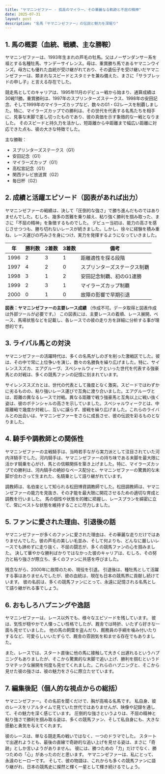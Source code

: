 ```yaml
---
title: "ヤマニンゼファー - 孤高のマイラー、その華麗なる軌跡と不屈の精神"
date: 2025-07-31
layout: post
description: "名馬『ヤマニンゼファー』の伝説と魅力を深堀り"
---
```


## 1. 馬の概要（血統、戦績、主な勝鞍）

ヤマニンゼファーは、1993年生まれの芦毛の牡馬。父はノーザンダンサー系を祖とする名種牡馬、サンデーサイレンス。母は、重賞勝ち馬であるヤマニンウインズ。母方にも優れた血統が受け継がれており、その遺伝子を受け継いだヤマニンゼファーは、類まれなスピードとスタミナを兼ね備えた、まさに「サラブレッドの申し子」と言える存在でした。

競走馬としてのキャリアは、1995年11月のデビュー戦から始まり、通算成績は30戦11勝。重賞勝利は、1997年のスプリンターズステークス、1998年の安田記念、そして1999年のマイラーズカップなど、数々のG1・G2レースを制覇しました。特に、マイラーズカップでの勝利は、その世代を代表する名馬たちを相手に、見事な末脚で差し切ったものであり、彼の真価を示す象徴的な一戦となりました。  そのスピードと持久力を活かし、短距離から中距離まで幅広い距離に対応できた点も、彼の大きな特徴でした。


主な勝鞍：

* スプリンターズステークス（G1）
* 安田記念（G1）
* マイラーズカップ（G1）
* 高松宮記念（G1）
* 関西テレビ放送賞（G2）
* 毎日杯（G2）


## 2. 成績と活躍エピソード（図表があれば出力）

ヤマニンゼファーの戦績は、決して「圧倒的な強さ」で勝ち進んだものではありませんでした。むしろ、幾多の苦難を乗り越え、粘り強く勝利を掴み取った、まさに「不屈の精神」を象徴するものでした。  デビュー当初は、能力の高さを感じさせつつも、勝ち切れないレースが続きました。しかし、徐々に経験を積み重ね、レース運びの巧みさを身につけ、実力を発揮するようになっていきました。

| 年 | 勝利数 | 2着数 | 3着数 | 備考 |
|---|---|---|---|---|
| 1996 | 2 | 3 | 1 | 距離適性を探る段階 |
| 1997 | 4 | 2 | 0 | スプリンターズステークス制覇 |
| 1998 | 3 | 1 | 2 | 安田記念制覇、初のG1連勝 |
| 1999 | 2 | 3 | 1 | マイラーズカップ制覇 |
| 2000 | 0 | 1 | 0 |  故障の影響で早期引退 |


**図表：ヤマニンゼファーの主要レース成績** （作成不可。データ取得と図表作成は外部ツールが必要です。）  この図表には、主要レースの着順、レース展開、ペース、馬場状態などを記載し、各レースでの彼の走り方を詳細に分析する事が理想的です。


## 3. ライバル馬との対決

ヤマニンゼファーの活躍時代は、多くの名馬がしのぎを削った激戦区でした。彼は、その中で常に上位争いを演じ、数々の名勝負を繰り広げました。特に、サイレンススズカ、エアグルーヴ、スペシャルウィークといった世代を代表する強豪馬との対戦は、多くの競馬ファンの記憶に刻まれています。

サイレンススズカとは、世代の代表として幾度となく激突。スピードではわずかに劣るものの、粘り強いレース運びで互角に渡り合いました。エアグルーヴとは、距離の異なるレースで対戦。異なる距離で戦う強豪馬と互角以上に戦い抜く姿は、彼のポテンシャルの高さを示していました。スペシャルウィークとは、中距離戦で幾度か対戦し、互いに譲らず、接戦を繰り広げました。これらのライバルとの出会いは、ヤマニンゼファーをさらに成長させ、彼の伝説を彩るものとなりました。


## 4. 騎手や調教師との関係性

ヤマニンゼファーの主戦騎手は、当時若手ながら実力派として注目されていた河内洋騎手でした。河内騎手は、ヤマニンゼファーの持ち味である末脚を最大限に活かす騎乗を心がけ、馬との信頼関係を築き上げました。特に、マイラーズカップでの勝利は、河内騎手の絶妙なペース配分と、ヤマニンゼファーの驚異的な末脚が合わさって生まれた、名騎乗として語り継がれています。

調教師は、名伯楽として知られる松田博資調教師でした。松田調教師は、ヤマニンゼファーの能力を見抜き、その才能を最大限に開花させるための適切な育成と調教を行いました。  馬の個性や状態を的確に把握し、レースプランを綿密に立て、常にベストな状態を維持することに尽力しました。


## 5. ファンに愛された理由、引退後の話

ヤマニンゼファーが多くのファンに愛された理由は、その華麗な走りだけではありませんでした。彼の芦毛の美しい毛並み、そして何よりも、どんなに厳しいレースでも諦めずに走り抜く、不屈の闘志が、多くの競馬ファンの心を掴みました。  決して華やかな勝利ばかりではなかった彼のキャリアは、むしろ、その努力と粘り強さが際立ち、多くのファンに共感を呼びました。

残念ながら、2000年に故障のため、現役を引退。  引退後は、種牡馬として活躍する事はありませんでしたが、彼の血統は、現在も日本の競馬界に貢献し続けています。  彼の名前は、多くの競馬ファンにとって、永遠に記憶される名馬として語り継がれる事でしょう。


## 6. おもしろハプニングや逸話

ヤマニンゼファーは、レース以外でも、様々なエピソードを残しています。  彼は、気性が穏やかで人懐っこい性格でしたが、厩舎では時折、いたずら好きな一面も見せていました。  他の馬の飼葉を盗んだり、厩務員の手綱を噛み付いたりするなど、可愛らしいいたずらで、厩舎の雰囲気を和ませる存在でもありました。

また、レースでは、スタート直後に他の馬に接触して大きく出遅れるというハプニングもありましたが、そこから驚異的な末脚で追い上げ、勝利を掴むというドラマチックな展開を何度も見せてくれました。これらのハプニングと、そこから見せた彼の強さは、彼の魅力をさらに際立たせています。


## 7. 編集後記（個人的な視点からの総括）

ヤマニンゼファー。その名前を聞くだけで、胸が高鳴る名馬です。  私自身、彼のレースをリアルタイムで見ていた世代ではありませんが、映像や記録を通して、その魅力を深く感じています。  圧倒的な強さというよりは、不屈の精神と粘り強さで勝利を掴み取る姿は、多くの競馬ファン、そして私自身にも、大きな感動と勇気を与えてくれます。

彼のレースは、単なる競走馬の戦いではなく、一つのドラマでした。  スタートで出遅れようとも、最後の直線で奇跡的な追い上げを見せる姿は、まさに「奇跡」としか言いようがありません。  彼には、勝つための「力」だけでなく、勝つための「心」があったのだと思います。  ヤマニンゼファーは、私にとって、永遠のヒーローです。  そして、彼の物語は、これからも多くの競馬ファンに語り継がれ、日本の競馬史に燦然と輝く一星として輝き続けるでしょう。
